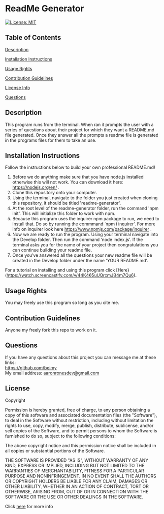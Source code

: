 # ReadMe Generator
  [![License: MIT](https://img.shields.io/badge/License-MIT-yellow.svg)](https://opensource.org/licenses/MIT)

  ## Table of Contents
  [Description](#Description)

  [Installation Instructions](#Installation-Instructions)

  [Usage Rights](#Usage-Rights)

  [Contribution Guidelines](#Contribution-Guidelines)

  [License Info](#License)

  [Questions](#Questions)
  


  ## Description
  This program runs from the terminal. When ran it prompts the user with a series of questions about their project for which they want a README.md file generated. Once they answer all the prompts a readme file is generated in the programs files for them to take an use. 

  ## Installation Instructions
  Follow the instructions below to build your own professional README.md!
  
  1. Before we do anything make sure that you have node.js installed otherwise this will not work. You can download it here: https://nodejs.org/en/ . 
  2. Clone this repository onto your computer. 
  3. Using the terminal, navigate to the folder you just created when cloning this repository, it should be titled 'readme-generator'.
  4. At the root level of the readme-generator folder, run the command 'npm init'. This will initialize this folder to work with npm.
  5. Because this program uses the inquirer npm package to run, we need to install that. Do so by running the commmand 'npm i inquirer'. For more info on inquirer look here https://www.npmjs.com/package/inquirer . 
  6. Now we are ready to run the program. Using your terminal navigate into the Develop folder. Then run the command 'node index.js'. If the terminal asks you for the name of your project then congratulations you can continue building your readme file. 
  7. Once you've answered all the questions your new readme file will be created in the Develop folder under the name 'YOUR README.md'.

  For a tutorial on installing and using this program click [Here}(https://watch.screencastify.com/v/44K465uUQrcmJB4m7Qu6).  

  ## Usage Rights
  You may freely use this program so long as you cite me.

  ## Contribution Guidelines
  Anyone my freely fork this repo to work on it.

  ## Questions
  If you have any questions about this project you can message me at these links:<br>
  https://github.com/beimy<br>
  My email address: aaronronesdev@gmail.com
    

  ## License
    
  Copyright <YEAR> <COPYRIGHT HOLDER>

  Permission is hereby granted, free of charge, to any person obtaining a copy of this software and associated documentation files
  (the "Software"), to deal in the Software without restriction, including without limitation the rights to use, copy, modify, merge,
  publish, distribute, sublicense, and/or sell copies of the Software, and to permit persons to whom the Software is furnished to do so,
  subject to the following conditions:

  The above copyright notice and this permission notice shall be included in all copies or substantial portions of the Software.

  THE SOFTWARE IS PROVIDED "AS IS", WITHOUT WARRANTY OF ANY KIND, EXPRESS OR IMPLIED, INCLUDING BUT NOT LIMITED TO
  THE WARRANTIES OF MERCHANTABILITY, FITNESS FOR A PARTICULAR PURPOSE AND NONINFRINGEMENT. IN NO EVENT SHALL THE
  AUTHORS OR COPYRIGHT HOLDERS BE LIABLE FOR ANY CLAIM, DAMAGES OR OTHER LIABILITY, WHETHER IN AN ACTION OF
  CONTRACT, TORT OR OTHERWISE, ARISING FROM, OUT OF OR IN CONNECTION WITH THE SOFTWARE OR THE USE OR OTHER
  DEALINGS IN THE SOFTWARE.
    
  Click [here](https://www.mit.edu/~amini/LICENSE.md) for more info
